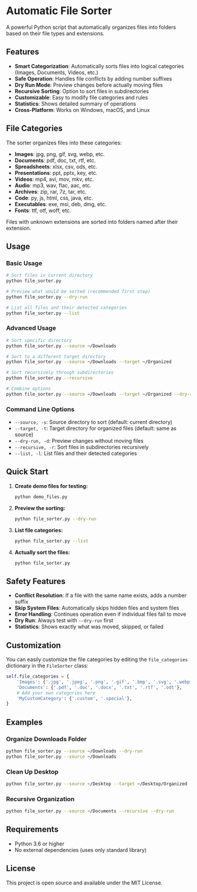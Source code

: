 # Automatic File Sorter

A powerful Python script that automatically organizes files into folders based on their file types and extensions.

## Features

- **Smart Categorization**: Automatically sorts files into logical categories (Images, Documents, Videos, etc.)
- **Safe Operation**: Handles file conflicts by adding number suffixes
- **Dry Run Mode**: Preview changes before actually moving files
- **Recursive Sorting**: Option to sort files in subdirectories
- **Customizable**: Easy to modify file categories and rules
- **Statistics**: Shows detailed summary of operations
- **Cross-Platform**: Works on Windows, macOS, and Linux

## File Categories

The sorter organizes files into these categories:

- **Images**: jpg, png, gif, svg, webp, etc.
- **Documents**: pdf, doc, txt, rtf, etc.
- **Spreadsheets**: xlsx, csv, ods, etc.
- **Presentations**: ppt, pptx, key, etc.
- **Videos**: mp4, avi, mov, mkv, etc.
- **Audio**: mp3, wav, flac, aac, etc.
- **Archives**: zip, rar, 7z, tar, etc.
- **Code**: py, js, html, css, java, etc.
- **Executables**: exe, msi, deb, dmg, etc.
- **Fonts**: ttf, otf, woff, etc.

Files with unknown extensions are sorted into folders named after their extension.

## Usage

### Basic Usage

```bash
# Sort files in current directory
python file_sorter.py

# Preview what would be sorted (recommended first step)
python file_sorter.py --dry-run

# List all files and their detected categories
python file_sorter.py --list
```

### Advanced Usage

```bash
# Sort specific directory
python file_sorter.py --source ~/Downloads

# Sort to a different target directory
python file_sorter.py --source ~/Downloads --target ~/Organized

# Sort recursively through subdirectories
python file_sorter.py --recursive

# Combine options
python file_sorter.py --source ~/Downloads --target ~/Organized --dry-run
```

### Command Line Options

- `--source, -s`: Source directory to sort (default: current directory)
- `--target, -t`: Target directory for organized files (default: same as source)
- `--dry-run, -d`: Preview changes without moving files
- `--recursive, -r`: Sort files in subdirectories recursively
- `--list, -l`: List files and their detected categories

## Quick Start

1. **Create demo files for testing:**
   ```bash
   python demo_files.py
   ```

2. **Preview the sorting:**
   ```bash
   python file_sorter.py --dry-run
   ```

3. **List file categories:**
   ```bash
   python file_sorter.py --list
   ```

4. **Actually sort the files:**
   ```bash
   python file_sorter.py
   ```

## Safety Features

- **Conflict Resolution**: If a file with the same name exists, adds a number suffix
- **Skip System Files**: Automatically skips hidden files and system files
- **Error Handling**: Continues operation even if individual files fail to move
- **Dry Run**: Always test with `--dry-run` first
- **Statistics**: Shows exactly what was moved, skipped, or failed

## Customization

You can easily customize the file categories by editing the `file_categories` dictionary in the `FileSorter` class:

```python
self.file_categories = {
    'Images': {'.jpg', '.jpeg', '.png', '.gif', '.bmp', '.svg', '.webp'},
    'Documents': {'.pdf', '.doc', '.docx', '.txt', '.rtf', '.odt'},
    # Add your own categories here
    'MyCustomCategory': {'.custom', '.special'},
}
```

## Examples

### Organize Downloads Folder
```bash
python file_sorter.py --source ~/Downloads --dry-run
python file_sorter.py --source ~/Downloads
```

### Clean Up Desktop
```bash
python file_sorter.py --source ~/Desktop --target ~/Desktop/Organized
```

### Recursive Organization
```bash
python file_sorter.py --source ~/Documents --recursive --dry-run
```

## Requirements

- Python 3.6 or higher
- No external dependencies (uses only standard library)

## License

This project is open source and available under the MIT License.